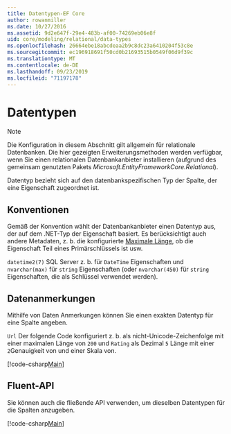 ```yaml
---
title: Datentypen-EF Core
author: rowanmiller
ms.date: 10/27/2016
ms.assetid: 9d2e647f-29e4-483b-af00-74269eb06e8f
uid: core/modeling/relational/data-types
ms.openlocfilehash: 26664ebe18abcdeaa2b9c8dc23a6410204f53c8e
ms.sourcegitcommit: ec196918691f50cd0b21693515b0549f06d9f39c
ms.translationtype: MT
ms.contentlocale: de-DE
ms.lasthandoff: 09/23/2019
ms.locfileid: "71197178"
---
```

# <a name="data-types"></a>Datentypen

> [!NOTE]  
> Die Konfiguration in diesem Abschnitt gilt allgemein für relationale Datenbanken. Die hier gezeigten Erweiterungsmethoden werden verfügbar, wenn Sie einen relationalen Datenbankanbieter installieren (aufgrund des gemeinsam genutzten Pakets *Microsoft.EntityFrameworkCore.Relational*).

Datentyp bezieht sich auf den datenbankspezifischen Typ der Spalte, der eine Eigenschaft zugeordnet ist.

## <a name="conventions"></a>Konventionen

Gemäß der Konvention wählt der Datenbankanbieter einen Datentyp aus, der auf dem .NET-Typ der Eigenschaft basiert. Es berücksichtigt auch andere Metadaten, z. b. die konfigurierte [Maximale Länge](../max-length.md), ob die Eigenschaft Teil eines Primärschlüssels ist usw.

`datetime2(7)` SQL Server z. b. für `DateTime` Eigenschaften und `nvarchar(max)` für `string` Eigenschaften (oder `nvarchar(450)` für `string` Eigenschaften, die als Schlüssel verwendet werden).

## <a name="data-annotations"></a>Datenanmerkungen

Mithilfe von Daten Anmerkungen können Sie einen exakten Datentyp für eine Spalte angeben.

`Url` Der folgende Code konfiguriert z. b. als nicht-Unicode-Zeichenfolge mit einer maximalen Länge von `200` und `Rating` als Dezimal `5` Länge mit einer `2`Genauigkeit von und einer Skala von.

[!code-csharp[Main](../../../../samples/core/Modeling/DataAnnotations/Relational/DataType.cs?name=Entities&highlight=4,6)]

## <a name="fluent-api"></a>Fluent-API

Sie können auch die fließende API verwenden, um dieselben Datentypen für die Spalten anzugeben.

[!code-csharp[Main](../../../../samples/core/Modeling/FluentAPI/Relational/DataType.cs?name=Model&highlight=9-10)]
